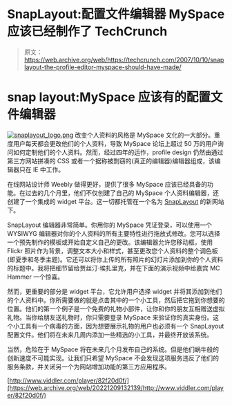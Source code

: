 # SnapLayout:配置文件编辑器 MySpace 应该已经制作了 TechCrunch

> 原文：<https://web.archive.org/web/https://techcrunch.com/2007/10/10/snaplayout-the-profile-editor-myspace-should-have-made/>

# snap layout:MySpace 应该有的配置文件编辑器

[![snaplayout_logo.png](img/f923cf5b159e97b9c941ee974966e684.png)](https://web.archive.org/web/20221209132139/http://snaplayout.com/) 改变个人资料的风格是 MySpace 文化的一大部分。重度用户每天都会更改他们的个人资料，导致 MySpace 论坛上超过 50 万的用户询问如何定制他们的个人资料。然而，经过四年的运作，profile design 仍然由通过第三方网站拼凑的 CSS 或者一个据称被剽窃的(真正的编辑器)编辑器组成，该编辑器只在 IE 中工作。

在线网站设计师 Weebly 做得更好，提供了很多 MySpace 应该已经具备的功能。在过去的几个月里，他们不仅创建了自己的 MySpace 个人资料编辑器，还创建了一个集成的 widget 平台。这一切都托管在一个名为 [SnapLayout](https://web.archive.org/web/20221209132139/http://crunchbase.com/company/snaplayout) 的新网站下。

SnapLayout 编辑器非常简单。你用你的 MySpace 凭证登录，可以使用一个 WYSIWYG 编辑器对你的个人资料的所有主要特性进行拖放式修改。您可以选择一个预先制作的模板或开始自定义自己的更改。该编辑器允许您移动框，使用 Flickr 照片作为背景，调整文本大小和样式，甚至更改您个人资料的整个调色板(即夏季和冬季主题)。它还可以将你上传的所有照片的幻灯片添加到你的个人资料的标题中。我将把细节留给贾丝汀·埃扎里克，并在下面的演示视频中给嘉宾 MC Hammer 一个惊喜。

然而，更重要的部分是 widget 平台，它允许用户选择 widget 并将其添加到他们的个人资料中。你所需要做的就是点击其中的一个小工具，然后把它拖到你想要的位置。他们的第一个例子是一个免费的礼物小部件，让你和你的朋友互相赠送虚拟礼物。当你给朋友送礼物时，你只需要登录 MySpace 来验证你的真实身份。这个小工具有一个病毒的方面，因为想要展示礼物的用户也必须有一个 SnapLayout 配置文件。他们将在未来几周内添加一些精选的小工具，并最终开放该系统。

当然，危险在于 MySpace 将在未来几个月发布自己的系统。但是他们蜗牛般的创新速度不可能实现。让我们只希望 MySpace 不会发现这项服务违反了他们的服务条款，并关闭另一个为网站增加功能的第三方应用程序。

[http://www.viddler.com/player/82f20d0f/](https://web.archive.org/web/20221209132139/http://www.viddler.com/player/82f20d0f/)